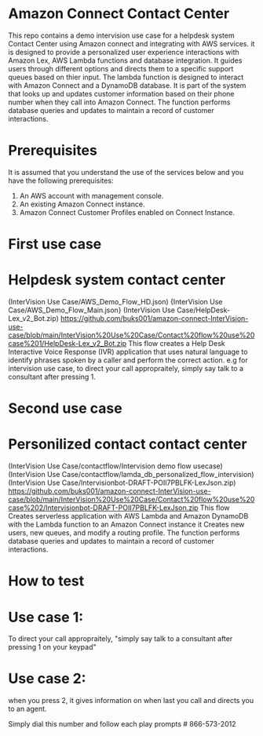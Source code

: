 # Amazon Connect Contact Center
This repo contains a demo intervision use case for a helpdesk system Contact Center using Amazon connect and integrating with AWS services. it is designed to provide a personalized user experience interactions with Amazon Lex, AWS Lambda functions and database integration.
It guides users through different options and directs them to a specific support queues based on thier input. The lambda function is designed to interact with Amazon Connect and a DynamoDB database. It is part of the system that looks up and updates customer information based on their phone number when they call into Amazon Connect. The function performs database queries and updates to maintain a record of customer interactions.
 

# Prerequisites
It is assumed that you understand the use of the services below and you have the following prerequisites:

1. An AWS account with management console.
2. An existing Amazon Connect instance.
3. Amazon Connect Customer Profiles enabled on Connect Instance.

# First use case 
# Helpdesk system contact center 
(InterVision Use Case/AWS_Demo_Flow_HD.json)
{InterVision Use Case/AWS_Demo_Flow_Main.json}
(InterVision Use Case/HelpDesk-Lex_v2_Bot.zip) https://github.com/buks001/amazon-connect-InterVision-use-case/blob/main/InterVision%20Use%20Case/Contact%20flow%20use%20case%201/HelpDesk-Lex_v2_Bot.zip
This flow creates a Help Desk Interactive Voice Response (IVR) application that uses natural language to identify phrases spoken by a caller and perform the correct action.
e.g for intervision use case, to direct your call appropraitely, simply say talk to a consultant after pressing 1.

# Second use case
# Personilized contact contact center
(InterVision Use Case/contactflow/Intervision demo flow usecase)
(InterVision Use Case/contactflow/lamda_db_personalized_flow_intervision)
(InterVision Use Case/Intervisionbot-DRAFT-POII7PBLFK-LexJson.zip) https://github.com/buks001/amazon-connect-InterVision-use-case/blob/main/InterVision%20Use%20Case/Contact%20flow%20use%20case%202/Intervisionbot-DRAFT-POII7PBLFK-LexJson.zip
This flow Creates serverless application with AWS Lambda and Amazon DynamoDB
with the Lambda function to an Amazon Connect instance
it Creates new users, new queues, and modify a routing profile.
The function performs database queries and updates to maintain a record of customer interactions.

 # How to test
 # Use case 1: 
 To direct your call appropraitely, "simply say talk to a consultant after pressing 1 on your keypad"
 # Use case 2: 
 when you press 2, it gives information on when last you call and directs you to an agent.
 
 Simply dial this number and follow each play prompts # 866-573-2012

 

